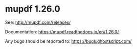 # mupdf 1.26.0

See:
http://mupdf.com/releases/

Documentation:
https://mupdf.readthedocs.io/en/1.26.0/

Any bugs should be reported to:
https://bugs.ghostscript.com/
